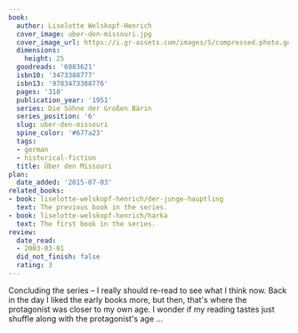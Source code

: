 ```yaml
---
book:
  author: Liselotte Welskopf-Henrich
  cover_image: uber-den-missouri.jpg
  cover_image_url: https://i.gr-assets.com/images/S/compressed.photo.goodreads.com/books/1427643091l/6083621._SX98_.jpg
  dimensions:
    height: 25
  goodreads: '6083621'
  isbn10: '3473388777'
  isbn13: '9783473388776'
  pages: '318'
  publication_year: '1951'
  series: Die Söhne der Großen Bärin
  series_position: '6'
  slug: uber-den-missouri
  spine_color: '#677a23'
  tags:
  - german
  - historical-fiction
  title: Über den Missouri
plan:
  date_added: '2015-07-03'
related_books:
- book: liselotte-welskopf-henrich/der-junge-hauptling
  text: The previous book in the series.
- book: liselotte-welskopf-henrich/harka
  text: The first book in the series.
review:
  date_read:
  - 2003-03-01
  did_not_finish: false
  rating: 3
---
```

Concluding the series – I really should re-read to see what I think now. Back in the day I liked the early books more,
but then, that's where the protagonist was closer to my own age. I wonder if my reading tastes just shuffle along with
the protagonist's age …
